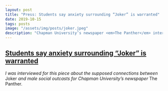 ```yaml
---
layout: post
title: "Press: Students say anxiety surrounding “Joker” is warranted"
date: 2019-10-15
tags: posts
image: "/assets/img/posts/joker.jpeg"
description: "Chapman University’s newspaper <em>The Panther</em> interviewed me for a piece concerning the supposed connections between <em>Joker</em> and male social outcasts."
---
```

<section class="post-content">

## [Students say anxiety surrounding “Joker” is warranted](https://www.thepanthernewspaper.org/entertainment/students-say-joker-anxiety-is-warranted)

_I was interviewed for this piece about the supposed connections between_ Joker _and male social outcasts for Chapman University’s newspaper_ The Panther.

</section>
